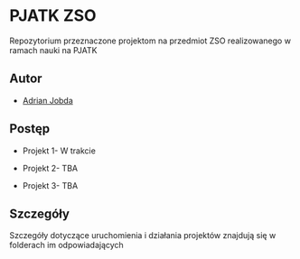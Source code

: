 
# PJATK ZSO

Repozytorium przeznaczone projektom na przedmiot ZSO realizowanego w ramach nauki na PJATK


## Autor

- [Adrian Jobda](https://www.github.com/theConsite)


## Postęp

- Projekt 1- W trakcie

- Projekt 2- TBA

- Projekt 3- TBA


## Szczegóły
Szczegóły dotyczące uruchomienia i działania projektów znajdują się w folderach im odpowiadających
